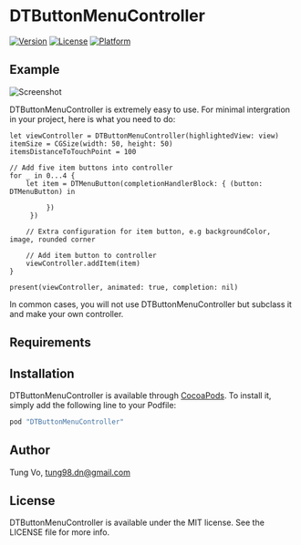 # DTButtonMenuController
[![Version](https://img.shields.io/cocoapods/v/DTButtonMenuController.svg?style=flat)](http://cocoapods.org/pods/DTButtonMenuController)
[![License](https://img.shields.io/cocoapods/l/DTButtonMenuController.svg?style=flat)](http://cocoapods.org/pods/DTButtonMenuController)
[![Platform](https://img.shields.io/cocoapods/p/DTButtonMenuController.svg?style=flat)](http://cocoapods.org/pods/DTButtonMenuController)

## Example
![Screenshot](demo.gif)

DTButtonMenuController is extremely easy to use. For minimal intergration in your project, here is what you need to do:

```
let viewController = DTButtonMenuController(highlightedView: view)
itemSize = CGSize(width: 50, height: 50)
itemsDistanceToTouchPoint = 100

// Add five item buttons into controller
for _ in 0...4 {
	let item = DTMenuButton(completionHandlerBlock: { (button: DTMenuButton) in
    		
         })
     })
            
    // Extra configuration for item button, e.g backgroundColor, image, rounded corner
            
    // Add item button to controller
    viewController.addItem(item)
}

present(viewController, animated: true, completion: nil)
```

In common cases, you will not use DTButtonMenuController but subclass it and make your own controller. 

## Requirements

## Installation

DTButtonMenuController is available through [CocoaPods](http://cocoapods.org). To install
it, simply add the following line to your Podfile:

```ruby
pod "DTButtonMenuController"
```

## Author

Tung Vo, tung98.dn@gmail.com

## License

DTButtonMenuController is available under the MIT license. See the LICENSE file for more info.
